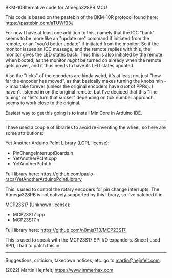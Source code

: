 BKM-10Rlternative code for Atmega328PB MCU

This code is based on the pastebin of the BKM-10R protocol found here: https://pastebin.com/aTUWf33J

For now I have at least one addition to this, namely that the ICC "bank" seems to be more like an "update me" command
if initiated from the remote, or an "you'd better update" if initiated from the monitor. So if the monitor issues
an ICC message, and the remote replies with this, the monitor gives the LED states back.
Thus this is also initiated by the remote when booted, as the monitor *might* be turned on already when the remote
gets power, and it thus needs to have its LED states updated.

Also the "ticks" of the encoders are kinda weird, it's at least not just "how far the encoder has moved", as that
basically makes turning the knobs min -> max take forever (unless the original encoders have *a lot* of PPRs).
I haven't listened in on the original remote, but I've decided that this "fine tuning" or 
"let's turn that sucker" depending on tick number approach seems to work close to the original.

Easiest way to get this going is to install MiniCore in Arduino IDE.

-----------

I have used a couple of libraries to avoid re-inventing the wheel, so here are some attributions:

Yet Another Arduino PcInt Library (LGPL license):
* PinChangeInterruptBoards.h
* YetAnotherPcInt.cpp
* YetAnotherPcInt.h

Full library here: https://github.com/paulo-raca/YetAnotherArduinoPcIntLibrary 

This is used to control the rotary encoders for pin change interrupts. 
The Atmega328PB is not natively supported by this library, so I've patched it in.

MCP23S17 (Unknown license):
* MCP23S17.cpp
* MCP23S17.h

Full library here: https://github.com/n0mjs710/MCP23S17

This is used to speak with the MCP23S17 SPI I/O expanders. Since I used SPI1, I had to patch this in.

-----------

Suggestions, criticism, takedown notices, etc. go to martin@hejnfelt.com. 

(2022) Martin Hejnfelt, https://www.immerhax.com
